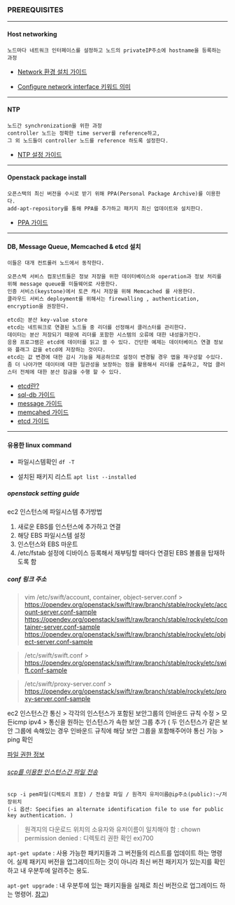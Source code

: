 ### PREREQUISITES

---
 
#### Host networking

```
노드마다 네트워크 인터페이스를 설정하고 노드의 privateIP주소에 hostname을 등록하는 과정
```
* [Network 환경 설치 가이드](https://docs.openstack.org/install-guide/environment-networking.html)

* [Configure network interface 키워드 의미](https://unix.stackexchange.com/questions/128439/good-detailed-explanation-of-etc-network-interfaces-syntax)

---

#### NTP
```
노드간 synchronization을 위한 과정
controller 노드는 정확한 time server를 reference하고, 
그 외 노드들이 controller 노드를 reference 하도록 설정한다.
```
* [NTP 설정 가이드](https://docs.openstack.org/install-guide/environment-ntp.html)

---

#### Openstack package install
```
오픈스택의 최신 버전을 수시로 받기 위해 PPA(Personal Package Archive)를 이용한다.
add-apt-repository를 통해 PPA를 추가하고 패키지 최신 업데이트와 설치한다.
```
* [PPA 가이드](https://docs.openstack.org/install-guide/environment-packages-ubuntu.html)

---

#### DB, Message Queue, Memcached & etcd 설치
```
이들은 대개 컨트롤러 노드에서 동작한다.

오픈스택 서비스 컴포넌트들은 정보 저장을 위한 데이터베이스와 operation과 정보 처리를 위해 message queue를 미들웨어로 사용한다.
인증 서비스(keystone)에서 토큰 캐시 저장을 위해 Memcached 를 사용한다. 
클라우드 서비스 deployment를 위해서는 firewalling , authentication, encryption을 권장한다.

etcd는 분산 key-value store
etcd는 네트워크로 연결된 노드들 중 리더를 선정해서 클러스터를 관리한다. 
데이터는 분산 저장되기 때문에 리더를 포함한 시스템의 오류에 대한 내성을가진다.
응용 프로그램은 etcd에 데이터를 읽고 쓸 수 있다. 간단한 예제는 데이터베이스 연결 정보와 플래그 값을 etcd에 저장하는 것이다. 
etcd는 값 변경에 대한 감시 기능을 제공하므로 설정이 변경될 경우 앱을 재구성할 수있다. 
좀 더 나아가면 데이터에 대한 일관성을 보장하는 점을 활용해서 리더를 선출하고, 작업 클러스터 전체에 대한 분산 잠금을 수행 할 수 있다.
```
* [etcd란?](https://www.joinc.co.kr/w/man/12/etcd)
* [sql-db 가이드](https://docs.openstack.org/install-guide/environment-sql-database-ubuntu.html)
* [message 가이드](https://docs.openstack.org/install-guide/environment-messaging-ubuntu.html)
* [memcahed 가이드](https://docs.openstack.org/install-guide/environment-memcached-ubuntu.html)
* [etcd 가이드](https://docs.openstack.org/install-guide/environment-etcd-ubuntu.html)

---

#### 유용한 linux command

* 파일시스템확인 ` df -T `

* 설치된 패키지 리스트   `apt list --installed`


##### openstack setting guide

ec2 인스턴스에 파일시스템 추가방법
 1. 새로운 EBS를 인스턴스에 추가하고 연결
 2. 해당 EBS 파일시스템 설정
 3. 인스턴스와 EBS 마운트
 4. /etc/fstab 설정에 디바이스 등록해서 재부팅할 때마다 연결된 EBS 볼륨을 탑재하도록 함

##### conf 링크 주소
> vim /etc/swift/account, container, object-server.conf >
https://opendev.org/openstack/swift/raw/branch/stable/rocky/etc/account-server.conf-sample
https://opendev.org/openstack/swift/raw/branch/stable/rocky/etc/container-server.conf-sample
https://opendev.org/openstack/swift/raw/branch/stable/rocky/etc/object-server.conf-sample

>  /etc/swift/swift.conf >
https://opendev.org/openstack/swift/raw/branch/stable/rocky/etc/swift.conf-sample

> /etc/swift/proxy-server.conf >
https://opendev.org/openstack/swift/raw/branch/stable/rocky/etc/proxy-server.conf-sample


ec2 인스턴스간 통신 > 각각의 인스턴스가 포함된 보안그룹의 인바운드 규칙 수정 > 모든icmp ipv4 > 통신을 원하는 인스턴스가 속한 보안 그룹 추가 ( 두 인스턴스가 같은 보안 그룹에 속해있는 경우 인바운드 규칙에 해당 보안 그룹을 포함해주어야 통신 가능 > ping 확인


[파일 권한 정보](https://conory.com/blog/19194)

###### [scp를 이용한 인스턴스간 파일 전송](https://stackoverflow.com/questions/11388014/using-scp-to-copy-a-file-to-amazon-ec2-instance)
```
scp -i pem파일(디렉토리 포함) / 전송할 파일 / 원격지 유저이름@ip주소(public):~/저장위치
(-i 옵션: Specifies an alternate identification file to use for public key authentication. )
```


> 원격지의 다운로드 위치의 소유자와 유저이름이 일치해야 함  : chown 
> permission denied : 디렉토리 권한 확인 ex)700

`apt-get update` : 사용 가능한 패키지들과 그 버전들의 리스트를 업데이트 하는 명령어. 
 실제 패키지 버전을 업그레이드하는 것이 아니라 최신 버전 패키지가 있는지를 확인하고 내 우분투에 알려주는 용도.
 
`apt-get upgrade` : 내 우분투에 있는 패키지들을 실제로 최신 버전으로 업그레이드 하는 명령어. 
[참고](https://dowhateveryouwant.tistory.com/11))
